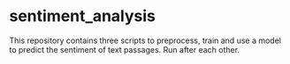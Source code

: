 # sentiment_analysis
This repository contains three scripts to preprocess, train and use a model to predict the sentiment of text passages. Run after each other.

